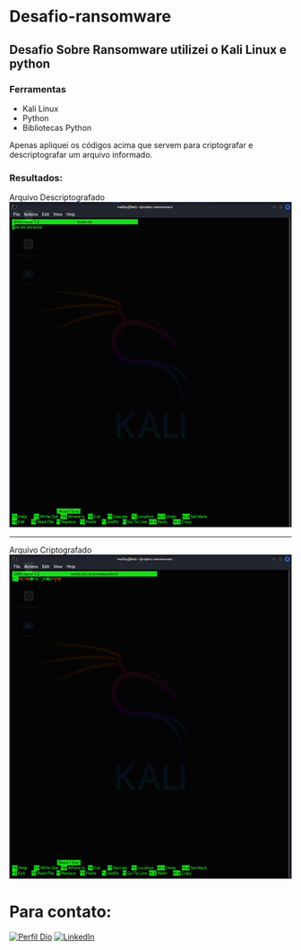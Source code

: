 # **Desafio-ransomware**


## Desafio Sobre Ransomware utilizei o Kali Linux e python


### Ferramentas

* Kali Linux
* Python
* Bibliotecas Python


Apenas apliquei os códigos acima que servem para criptografar e descriptografar um arquivo informado.

### Resultados:

Arquivo Descriptografado
![Arquivo Descriptografado](https://github.com/malfoymk/Desafio-ransomware/blob/main/Descriptografado.png?raw=true)

---------------------------------------------------------------------------------------------------------------------
Arquivo Criptografado
![Arquivo Criptografado](https://github.com/malfoymk/Desafio-ransomware/blob/main/Criptografado.png?raw=true)



# Para contato:

[![Perfil Dio](https://img.shields.io/badge/-Meu%20Perfil%20na%20DIO-30A3DC?style=for-the-badge)](https://dio.me/users/lopes_patrick4)
[![LinkedIn](https://img.shields.io/badge/LinkedIn-0077B5?style=for-the-badge&logo=linkedin&logoColor=white)](https://www.linkedin.com/in/patrick-lopes-mk3510/)
